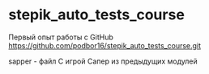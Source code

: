 # stepik_auto_tests_course
Первый опыт работы с GitHub
https://github.com/podbor16/stepik_auto_tests_course.git

sapper - файл С игрой Сапер из предыдущих модулей
